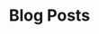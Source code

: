 ---
layout: blog.ect
title: Blog Posts
key: "Blog"
pagelen: 10
pagenum: 1
pageCount: 1
img: '/img/code-header.jpg'
cls: blog
---